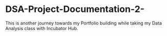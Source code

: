 # DSA-Project-Documentation-2-
This is another journey towards my Portfolio building while taking my Data Analysis class with Incubator Hub.
